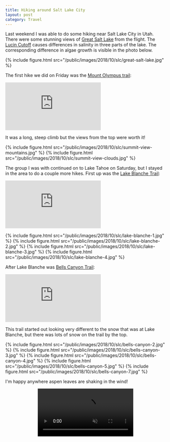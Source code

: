```yaml
---
title: Hiking around Salt Lake City
layout: post
category: Travel
---
```


Last weekend I was able to do some hiking near Salt Lake City in Utah. There
were some stunning views of [Great Salt Lake][gsl] from the flight. The [Lucin
Cutoff][Lucin_Cutoff] causes differences in salinity in three parts of the
lake. The corresponding difference in algae growth is visible in the photo
below.

{% include figure.html src="/public/images/2018/10/slc/great-salt-lake.jpg" %}

The first hike we did on Friday was the [Mount Olympus trail][alltrails-mt-olympus]:

<div class='embed-container'>
  <iframe
    frameborder='0'
    allowtransparency='true'
    scrolling='no'
    src='https://www.strava.com/activities/1900970223/embed/4221c964a0e393669ad30dd24af96870ca6ed757'>
  </iframe>
</div>

It was a long, steep climb but the views from the top were worth it!

{% include figure.html src="/public/images/2018/10/slc/summit-view-mountains.jpg" %}
{% include figure.html src="/public/images/2018/10/slc/summit-view-clouds.jpg" %}

The group I was with continued on to Lake Tahoe on Saturday, but I stayed in
the area to do a couple more hikes. First up was the [Lake Blanche
Trail][alltrails-lake-blanche]:

<div class='embed-container'>
  <iframe
    frameborder='0'
    allowtransparency='true'
    scrolling='no'
    src='https://www.strava.com/activities/1902668365/embed/8951e71c047d8bef47a4d2c306a7173d803fd838'>
  </iframe>
</div>

{% include figure.html src="/public/images/2018/10/slc/lake-blanche-1.jpg" %}
{% include figure.html src="/public/images/2018/10/slc/lake-blanche-2.jpg" %}
{% include figure.html src="/public/images/2018/10/slc/lake-blanche-3.jpg" %}
{% include figure.html src="/public/images/2018/10/slc/lake-blanche-4.jpg" %}

After Lake Blanche was [Bells Canyon Trail][alltrails-bells-canyon]:

<div class='embed-container'>
  <iframe
    frameborder='0'
    allowtransparency='true'
    scrolling='no'
    src='https://www.strava.com/activities/1903069395/embed/394548f676a830e5f86f27f2d3ea8c6e58fdfadc'>
  </iframe>
</div>

This trail started out looking very different to the snow that was at Lake
Blanche, but there was lots of snow on the trail by the top.

{% include figure.html src="/public/images/2018/10/slc/bells-canyon-2.jpg" %}
{% include figure.html src="/public/images/2018/10/slc/bells-canyon-3.jpg" %}
{% include figure.html src="/public/images/2018/10/slc/bells-canyon-4.jpg" %}
{% include figure.html src="/public/images/2018/10/slc/bells-canyon-5.jpg" %}
{% include figure.html src="/public/images/2018/10/slc/bells-canyon-7.jpg" %}

I'm happy anywhere aspen leaves are shaking in the wind!

<!-- ffmpeg -ss 00:00:04 -i 20181013_165624.mp4 -t 00:00:05 -vcodec libvpx-vp9 -b:v 700K -filter:v scale=-1:480 -threads 4 -an bells-canyon-6.webm  -->
<video style="max-width: 100%; margin: 0 auto; display: block;" autoplay loop muted>
  <source src="{{ "/public/images/2018/10/slc/bells-canyon-6.webm" | relative_url }}" type="video/webm; codecs=vp9">
</video>


[gsl]: https://en.wikipedia.org/wiki/Great_Salt_Lake
[Lucin_Cutoff]: https://en.wikipedia.org/wiki/Lucin_Cutoff
[alltrails-mt-olympus]: https://www.alltrails.com/trail/us/utah/mount-olympus-trail
[alltrails-lake-blanche]: https://www.alltrails.com/trail/us/utah/lake-blanche-trail
[alltrails-bells-canyon]: https://www.alltrails.com/trail/us/utah/bells-canyon-trail-to-lower-falls
